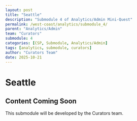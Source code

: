 ```yaml
---
layout: post
title: "Seattle"
description: "Submodule 4 of Analytics/Admin Mini-Quest"
permalink: /west-coast/analytics/submodule_4/
parent: "Analytics/Admin"
team: "Curators"
submodule: 4
categories: [CSP, Submodule, Analytics/Admin]
tags: [analytics, submodule, curators]
author: "Curators Team"
date: 2025-10-21
---
```


# Seattle

## Content Coming Soon
This submodule will be developed by the Curators team.
